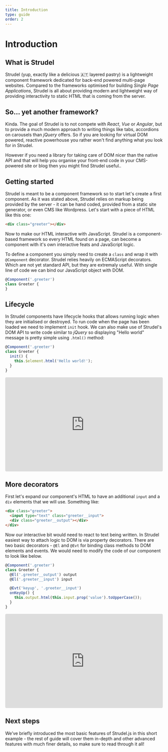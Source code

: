 ```yaml
---
title: Introduction
type: guide
order: 2
---
```


# Introduction

## What is Strudel
Strudel (yup, exactly like a delicious 🇦🇹 layered pastry) is a lightweight component framework dedicated for back-end powered multi-page websites. Compared to the frameworks optimised for building *Single Page Applications*, Strudel is all about providing modern and lightweight way of providing interactivity to static HTML that is coming from the server.

## So... yet another framework?
Kinda. The goal of Strudel is to not compete with *React*, *Vue* or *Angular*, but to provide a much modern approach to writing things like tabs, accordions on carousels than *jQuery* offers. So if you are looking for virtual DOM powered, reactive powerhouse you rather won't find anything what you look for in Strudel. 

However if you need a library for taking care of DOM nicer than the native API and that will help you organise your front-end code in your CMS-powered site or blog then you might find Strudel useful..

## Getting started
Strudel is meant to be a component framework so to start let's create a first component. As it was stated above, Strudel relies on markup being provided by the server - it can be hand coded, provided from a static site generator, or even CMS like Wordpress. Let's start with a piece of HTML like this one:

```html
<div class="greeter"></div>
```

Now to make our HTML interactive with JavaScript. Strudel is a component-based framework so every HTML found on a page, can become a component with it's own interactive feats and JavaScript logic.

To define a component you simply need to create a `class` and wrap it with `@Component` decorator. Strudel relies heavily on ECMAScript decorators. Which are not yet standard API, but they are extremaly useful. With single line of code we can bind our JavaScript object with DOM.

```js
@Component('.greeter')
class Greeter {
}
```

## Lifecycle 

In Strudel components have lifecycle hooks that allows running logic when they are initialised or destroyed. To run code when the page has been loaded we need to implement `init` hook. We can also make use of Strudel's DOM API to write code similar to *jQuery* so displaying "Hello world" message is pretty simple using `.html()` method:

```js
@Component('.greeter')
class Greeter {
  init() {
    this.$element.html('Hello world!');
  }
}
```

<iframe src="https://codesandbox.io/embed/51p95?fontsize=14&hidenavigation=1&view=preview" style="width:100%; height:300px; border:0; border-radius: 4px; overflow:hidden;" sandbox="allow-modals allow-forms allow-popups allow-scripts allow-same-origin"></iframe>

## More decorators

First let's expand our component's HTML to have an additional `input` and a `div` elements that we will use. Something like:

```html
<div class="greeter">
  <input type="text" class="greeter__input">
  <div class="greeter__output"></div>
</div>
```

Now our interactive bit would need to react to text being written. In Strudel easiest way to attach logic to DOM is via property decorators. There are two basic decorators - `@El` and `@Evt` for binding class methods to DOM elements and events. We would need to modify the code of our component to look like below.

```js
@Component('.greeter')
class Greeter {
  @El('.greeter__output') output
  @El('.greeter__input') input

  @Evt('keyup', '.greeter__input')
  onKeyUp() {
    this.output.html(this.input.prop('value').toUpperCase());
  }
}
```

<iframe src="https://codesandbox.io/embed/e66ty?fontsize=14&hidenavigation=1&view=preview" style="width:100%; height:300px; border:0; border-radius: 4px; overflow:hidden;" sandbox="allow-modals allow-forms allow-popups allow-scripts allow-same-origin"></iframe>

## Next steps
We’ve briefly introduced the most basic features of Strudel.js in this short example - the rest of guide will cover them in-depth and other advanced features with much finer details, so make sure to read through it all!
